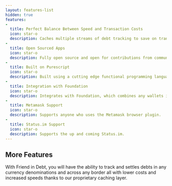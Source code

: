 ```yaml
---
layout: features-list
hidden: true
features:
-
  title: Perfect Balance Between Speed and Transaction Costs
  icon: star-o
  description: Caches multiple streams of debt tracking to save on transaction costs.
-
  title: Open Sourced Apps
  icon: star-o
  description: Fully open source and open for contributions from community members.
-
  title: Built on Purescript
  icon: star-o
  description: Built using a cutting edge functional programming language to eliminate the kind of potential security problems that normal javascript apps could have.
-
  title: Integration with Foundation
  icon: star-o
  description: Integrates with Foundation, which combines any wallets into a single unified ID for easy tracking.
-
  title: Metamask Support
  icon: star-o
  description: Supports anyone who uses the Metamask browser plugin.
-
  title: Status.im Support
  icon: star-o
  description: Supports the up and coming Status.im.
---
```


## More Features
With Friend in Debt, you will have the ability to track and settles debts in any currency denominations and across any border all with lower costs and increased speeds thanks to our proprietary caching layer.
